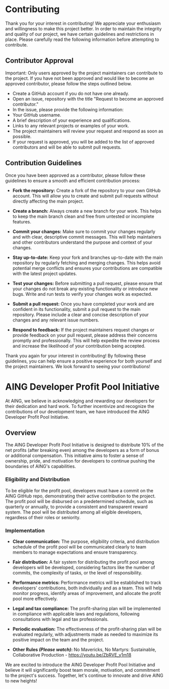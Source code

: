# Contributing
Thank you for your interest in contributing! We appreciate your enthusiasm and willingness to make this project better. In order to maintain the integrity and quality of our project, we have certain guidelines and restrictions in place. Please carefully read the following information before attempting to contribute.

## Contributor Approval
Important: Only users approved by the project maintainers can contribute to the project. If you have not been approved and would like to become an approved contributor, please follow the steps outlined below.

* Create a GitHub account if you do not have one already.
* Open an issue, repository with the title "Request to become an approved contributor."
* In the issue, please provide the following information:
* Your GitHub username.
* A brief description of your experience and qualifications.
* Links to any relevant projects or examples of your work.
* The project maintainers will review your request and respond as soon as possible.
* If your request is approved, you will be added to the list of approved contributors and will be able to submit pull requests.

## Contribution Guidelines
Once you have been approved as a contributor, please follow these guidelines to ensure a smooth and efficient contribution process:

* **Fork the repository:** Create a fork of the repository to your own GitHub account. This will allow you to create and submit pull requests without directly affecting the main project.

* **Create a branch:** Always create a new branch for your work. This helps to keep the main branch clean and free from untested or incomplete features.

* **Commit your changes:** Make sure to commit your changes regularly and with clear, descriptive commit messages. This will help maintainers and other contributors understand the purpose and context of your changes.

* **Stay up-to-date:** Keep your fork and branches up-to-date with the main repository by regularly fetching and merging changes. This helps avoid potential merge conflicts and ensures your contributions are compatible with the latest project updates.

* **Test your changes:** Before submitting a pull request, please ensure that your changes do not break any existing functionality or introduce new bugs. Write and run tests to verify your changes work as expected.

* **Submit a pull request:** Once you have completed your work and are confident in its functionality, submit a pull request to the main repository. Please include a clear and concise description of your changes and any relevant issue numbers.

* **Respond to feedback:** If the project maintainers request changes or provide feedback on your pull request, please address their concerns promptly and professionally. This will help expedite the review process and increase the likelihood of your contribution being accepted.

Thank you again for your interest in contributing! By following these guidelines, you can help ensure a positive experience for both yourself and the project maintainers. We look forward to seeing your contributions!

# AING Developer Profit Pool Initiative
At AING, we believe in acknowledging and rewarding our developers for their dedication and hard work. To further incentivize and recognize the contributions of our development team, we have introduced the AING Developer Profit Pool Initiative.

## Overview
The AING Developer Profit Pool Initiative is designed to distribute 10% of the net profits (after breaking even) among the developers as a form of bonus or additional compensation. This initiative aims to foster a sense of ownership, pride, and motivation for developers to continue pushing the boundaries of AING's capabilities.

### Eligibility and Distribution
To be eligible for the profit pool, developers must have a commit on the AING GitHub repo, demonstrating their active contribution to the project. The profit pool will be disbursed on a predetermined schedule, such as quarterly or annually, to provide a consistent and transparent reward system. The pool will be distributed among all eligible developers, regardless of their roles or seniority.

### Implementation
* **Clear communication:** The purpose, eligibility criteria, and distribution schedule of the profit pool will be communicated clearly to team members to manage expectations and ensure transparency.

* **Fair distribution:** A fair system for distributing the profit pool among developers will be developed, considering factors like the number of commits, the complexity of tasks, or the level of responsibility.

* **Performance metrics:** Performance metrics will be established to track developers' contributions, both individually and as a team. This will help monitor progress, identify areas of improvement, and allocate the profit pool more effectively.

* **Legal and tax compliance:** The profit-sharing plan will be implemented in compliance with applicable laws and regulations, following consultations with legal and tax professionals.

* **Periodic evaluation:** The effectiveness of the profit-sharing plan will be evaluated regularly, with adjustments made as needed to maximize its positive impact on the team and the project.

* **Other Rules _(Please watch)_:** No Mavericks, No Martyrs: Sustainable, Collaborative Production - https://youtu.be/ZbRVE_y1m18 

We are excited to introduce the AING Developer Profit Pool Initiative and believe it will significantly boost team morale, motivation, and commitment to the project's success. Together, let's continue to innovate and drive AING to new heights!
